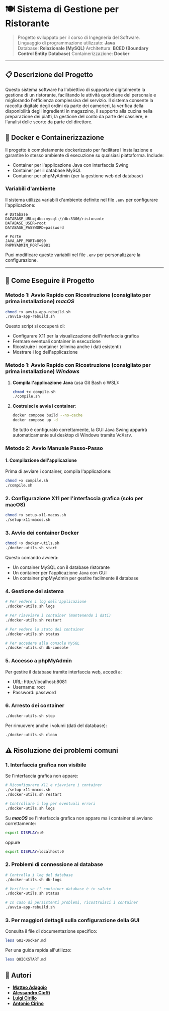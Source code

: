 # 🍽️ Sistema di Gestione per Ristorante

> Progetto sviluppato per il corso di Ingegneria del Software.  
> Linguaggio di programmazione utilizzato: **Java**  
> Database: **Relazionale (MySQL)**
> Architettura: **BCED (Boundary Control Entity Database)**
> Containerizzazione: **Docker**

---

## 📋 Descrizione del Progetto

Questo sistema software ha l'obiettivo di supportare digitalmente la gestione di un ristorante, facilitando le attività quotidiane del personale e migliorando l'efficienza complessiva del servizio. Il sistema consente la raccolta digitale degli ordini da parte dei camerieri, la verifica della disponibilità degli ingredienti in magazzino, il supporto alla cucina nella preparazione dei piatti, la gestione del conto da parte del cassiere, e l'analisi delle scorte da parte del direttore.

## 🐳 Docker e Containerizzazione

Il progetto è completamente dockerizzato per facilitare l'installazione e garantire lo stesso ambiente di esecuzione su qualsiasi piattaforma. Include:

- Container per l'applicazione Java con interfaccia Swing
- Container per il database MySQL
- Container per phpMyAdmin (per la gestione web del database)

### Variabili d'ambiente

Il sistema utilizza variabili d'ambiente definite nel file `.env` per configurare l'applicazione:

```
# Database
DATABASE_URL=jdbc:mysql://db:3306/ristorante
DATABASE_USER=root
DATABASE_PASSWORD=password

# Porte
JAVA_APP_PORT=8090
PHPMYADMIN_PORT=8081
```

Puoi modificare queste variabili nel file `.env` per personalizzare la configurazione.

---

## 🚀 Come Eseguire il Progetto

### Metodo 1: Avvio Rapido con Ricostruzione (consigliato per prima installazione) **_macOS_**

```zsh
chmod +x avvia-app-rebuild.sh
./avvia-app-rebuild.sh
```

Questo script si occuperà di:

- Configurare X11 per la visualizzazione dell'interfaccia grafica
- Fermare eventuali container in esecuzione
- Ricostruire i container (elimina anche i dati esistenti)
- Mostrare i log dell'applicazione

### Metodo 1: Avvio Rapido con Ricostruzione (consigliato per prima installazione) **_Windows_**

1. **Compila l'applicazione Java** (usa Git Bash o WSL):

   ```sh
   chmod +x compile.sh
   ./compile.sh
   ```

2. **Costruisci e avvia i container**:
   ```sh
   docker compose build --no-cache
   docker compose up -d
   ```
   Se tutto è configurato correttamente, la GUI Java Swing apparirà automaticamente sul desktop di Windows tramite VcXsrv.

### Metodo 2: Avvio Manuale Passo-Passo

#### 1. Compilazione dell'applicazione

Prima di avviare i container, compila l'applicazione:

```zsh
chmod +x compile.sh
./compile.sh
```

### 2. Configurazione X11 per l'interfaccia grafica (solo per macOS)

```zsh
chmod +x setup-x11-macos.sh
./setup-x11-macos.sh
```

### 3. Avvio dei container Docker

```zsh
chmod +x docker-utils.sh
./docker-utils.sh start
```

Questo comando avvierà:

- Un container MySQL con il database ristorante
- Un container per l'applicazione Java con GUI
- Un container phpMyAdmin per gestire facilmente il database

### 4. Gestione del sistema

```zsh
# Per vedere i log dell'applicazione
./docker-utils.sh logs

# Per riavviare i container (mantenendo i dati)
./docker-utils.sh restart

# Per vedere lo stato dei container
./docker-utils.sh status

# Per accedere alla console MySQL
./docker-utils.sh db-console
```

### 5. Accesso a phpMyAdmin

Per gestire il database tramite interfaccia web, accedi a:

- URL: http://localhost:8081
- Username: root
- Password: password

### 6. Arresto dei container

```zsh
./docker-utils.sh stop
```

Per rimuovere anche i volumi (dati del database):

```zsh
./docker-utils.sh clean
```

## ⚠️ Risoluzione dei problemi comuni

### 1. Interfaccia grafica non visibile

Se l'interfaccia grafica non appare:

```zsh
# Riconfigurare X11 e riavviare i container
./setup-x11-macos.sh
./docker-utils.sh restart

# Controllare i log per eventuali errori
./docker-utils.sh logs
```

Su **_macOS_** se l'interfaccia grafica non appare ma i container si avviano correttamente:

```zsh
export DISPLAY=:0
```
oppure
```zsh
export DISPLAY=localhost:0
```

### 2. Problemi di connessione al database

```zsh
# Controlla i log del database
./docker-utils.sh db-logs

# Verifica se il container database è in salute
./docker-utils.sh status

# In caso di persistenti problemi, ricostruisci i container
./avvia-app-rebuild.sh
```

### 3. Per maggiori dettagli sulla configurazione della GUI

Consulta il file di documentazione specifico:

```zsh
less GUI-Docker.md
```

Per una guida rapida all'utilizzo:

```zsh
less QUICKSTART.md
```

## 🧠 Autori

- **[Matteo Adaggio](https://github.com/matteoadaggio)**
- **[Alessandro Cioffi](https://github.com/MisterCioffi)**
- **[Luigi Cirillo](https://github.com/GGCIRILLO)**
- **[Antonio Cirino](https://github.com/antocirino)**
